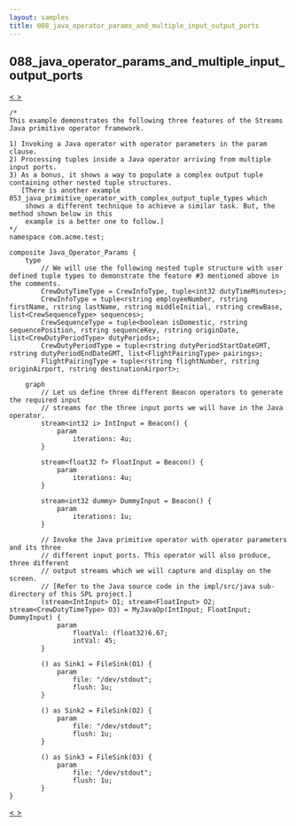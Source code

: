 ```yaml
---
layout: samples
title: 088_java_operator_params_and_multiple_input_output_ports
---
```


## 088_java_operator_params_and_multiple_input_output_ports

<div class="sampleNav"><a class="button" href="../087_email_alerts_via_java_native_function_EmailAlerts.spl/"> < </a><a class="button" href="../089_integrating_streams_apps_with_web_apps_WebCalculator.spl/"> > </a>
</div>

~~~~~~
/*
This example demonstrates the following three features of the Streams Java primitive operator framework.

1) Invoking a Java operator with operator parameters in the param clause.
2) Processing tuples inside a Java operator arriving from multiple input ports.
3) As a bonus, it shows a way to populate a complex output tuple containing other nested tuple structures.
   [There is another example 053_java_primitive_operator_with_complex_output_tuple_types which
    shows a different technique to achieve a similar task. But, the method shown below in this
    example is a better one to follow.]
*/
namespace com.acme.test;

composite Java_Operator_Params {
	type
		// We will use the following nested tuple structure with user defined tuple types to demonstrate the feature #3 mentioned above in the comments.
		CrewDutyTimeType = CrewInfoType, tuple<int32 dutyTimeMinutes>;
		CrewInfoType = tuple<rstring employeeNumber, rstring firstName, rstring lastName, rstring middleInitial, rstring crewBase, list<CrewSequenceType> sequences>;
		CrewSequenceType = tuple<boolean isDomestic, rstring sequencePosition, rstring sequenceKey, rstring originDate, list<CrewDutyPeriodType> dutyPeriods>;
		CrewDutyPeriodType = tuple<rstring dutyPeriodStartDateGMT, rstring dutyPeriodEndDateGMT, list<FlightPairingType> pairings>;
		FlightPairingType = tuple<rstring flightNumber, rstring originAirport, rstring destinationAirport>;
	
	graph
		// Let us define three different Beacon operators to generate the required input
		// streams for the three input ports we will have in the Java operator.
		stream<int32 i> IntInput = Beacon() {
			param
				iterations: 4u;
		}
		
		stream<float32 f> FloatInput = Beacon() {
			param
				iterations: 4u;
		}		
	
		stream<int32 dummy> DummyInput = Beacon() {
			param
				iterations: 1u;
		}
		
		// Invoke the Java primitive operator with operator parameters and its three
		// different input ports. This operator will also produce, three different
		// output streams which we will capture and display on the screen.
		// [Refer to the Java source code in the impl/src/java sub-directory of this SPL project.]
		(stream<IntInput> O1; stream<FloatInput> O2; stream<CrewDutyTimeType> O3) = MyJavaOp(IntInput; FloatInput; DummyInput) {
			param
				floatVal: (float32)6.67;
				intVal: 45;
		}				
		
		() as Sink1 = FileSink(O1) {
			param
				file: "/dev/stdout";
				flush: 1u;
		}
		
		() as Sink2 = FileSink(O2) {
			param
				file: "/dev/stdout";
				flush: 1u;
		}		
		
		() as Sink3 = FileSink(O3) {
			param
				file: "/dev/stdout";
				flush: 1u;
		}		
}
~~~~~~

<div class="sampleNav"><a class="button" href="../087_email_alerts_via_java_native_function_EmailAlerts.spl/"> < </a><a class="button" href="../089_integrating_streams_apps_with_web_apps_WebCalculator.spl/"> > </a>
</div>

